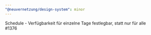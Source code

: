 ```yaml
---
"@neuvernetzung/design-system": minor
---
```


Schedule - Verfügbarkeit für einzelne Tage festlegbar, statt nur für alle #1376
